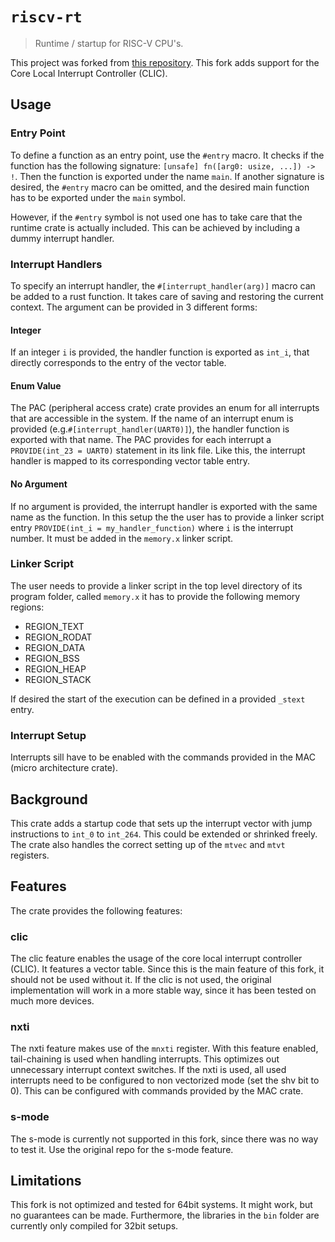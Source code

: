 
# `riscv-rt`

> Runtime / startup for RISC-V CPU's.

This project was forked from [this repository][repo]. This fork adds support for the Core Local Interrupt Controller (CLIC).

## Usage

### Entry Point
To define a function as an entry point, use the `#entry` macro. It checks if the function has the following signature: `[unsafe] fn([arg0: usize, ...]) -> !`. Then the function is exported under the name `main`. If another signature is desired, the `#entry` macro can be omitted, and the desired main function has to be exported under the `main` symbol.

However, if the `#entry` symbol is not used one has to take care that the runtime crate is actually included. This can be achieved by including a dummy interrupt handler.

### Interrupt Handlers
To specify an interrupt handler, the `#[interrupt_handler(arg)]` macro can be added to a rust function. It takes care of saving and restoring the current context.
The argument can be provided in 3 different forms:
#### Integer
If an integer `i` is provided, the handler function is exported as `int_i`, that directly corresponds to the entry of the vector table.

#### Enum Value
The PAC (peripheral access crate) crate provides an enum for all interrupts that are accessible in the system. If the name of an interrupt enum is provided (e.g.`#[interrupt_handler(UART0)]`), the handler function is exported with that name. The PAC provides for each interrupt a `PROVIDE(int_23 = UART0)` statement in its link file. Like this, the interrupt handler is mapped to its corresponding vector table entry.

#### No Argument
If no argument is provided, the interrupt handler is exported with the same name as the function. In this setup the the user has to provide a linker script entry `PROVIDE(int_i = my_handler_function)` where `i` is the interrupt number. It must be added in the `memory.x` linker script.

### Linker Script
The user needs to provide a linker script in the top level directory of its program folder, called `memory.x` it has to provide the following memory regions:

- REGION_TEXT
- REGION_RODAT
- REGION_DATA
- REGION_BSS
- REGION_HEAP
- REGION_STACK

If desired the start of the execution can be defined in a provided `_stext` entry.

### Interrupt Setup
Interrupts sill have to be enabled with the commands provided in the MAC (micro architecture crate).

## Background

This crate adds a startup code that sets up the interrupt vector with jump instructions to `int_0` to `int_264`. This could be extended or shrinked freely.
The crate also handles the correct setting up of the `mtvec` and `mtvt` registers.

## Features

The crate provides the following features:

### clic
The clic feature enables the usage of the core local interrupt controller (CLIC). It features a vector table. Since this is the main feature of this fork, it should not be used without it. If the clic is not used, the original implementation will work in a more stable way, since it has been tested on much more devices.

### nxti
The nxti feature makes use of the `mnxti` register. With this feature enabled, tail-chaining is used when handling interrupts. This optimizes out unnecessary interrupt context switches. If the nxti is used, all used interrupts need to be configured to non vectorized mode (set the shv bit to 0). This can be configured with commands provided by the MAC crate.

### s-mode
The s-mode is currently not supported in this fork, since there was no way to test it. Use the original repo for the s-mode feature.

## Limitations
This fork is not optimized and tested for 64bit systems. It might work, but no guarantees can be made. Furthermore, the libraries in the `bin` folder are currently only compiled for 32bit setups.

[CoC]: CODE_OF_CONDUCT.md
[team]: https://github.com/rust-embedded/wg#the-risc-v-team
[repo]: https://github.com/rust-embedded/riscv-rt